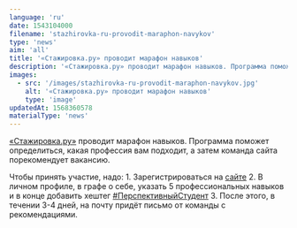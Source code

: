 ```yaml
---
language: 'ru'
date: 1543104000
filename: 'stazhirovka-ru-provodit-maraphon-navykov'
type: 'news'
aim: 'all'
title: '«Стажировка.ру» проводит марафон навыков'
description: '«Стажировка.ру» проводит марафон навыков. Программа поможет определиться...'
images:
  - src: '/images/stazhirovka-ru-provodit-maraphon-navykov.jpg'
    alt: '«Стажировка.ру» проводит марафон навыков'
    type: 'image'
updatedAt: 1568360578
materialType: 'news'
---
```

[«Стажировка.ру»](https://vk.com/stazhirovka_ru) проводит марафон навыков. Программа поможет определиться, какая профессия вам подходит, а затем команда сайта порекомендует вакансию.

Чтобы принять участие, надо: 1. Зарегистрироваться на [сайте](https://stazhirovka.ru/) 2. В личном профиле, в графе о себе, указать 5 профессиональных навыков и в конце добавить хештег [#ПерспективныйСтудент](https://vk.com/feed?section=search&q=%23%D0%9F%D0%B5%D1%80%D1%81%D0%BF%D0%B5%D0%BA%D1%82%D0%B8%D0%B2%D0%BD%D1%8B%D0%B9%D0%A1%D1%82%D1%83%D0%B4%D0%B5%D0%BD%D1%82) 3. После этого, в течении 3-4 дней, на почту придёт письмо от команды с рекомендациями.
